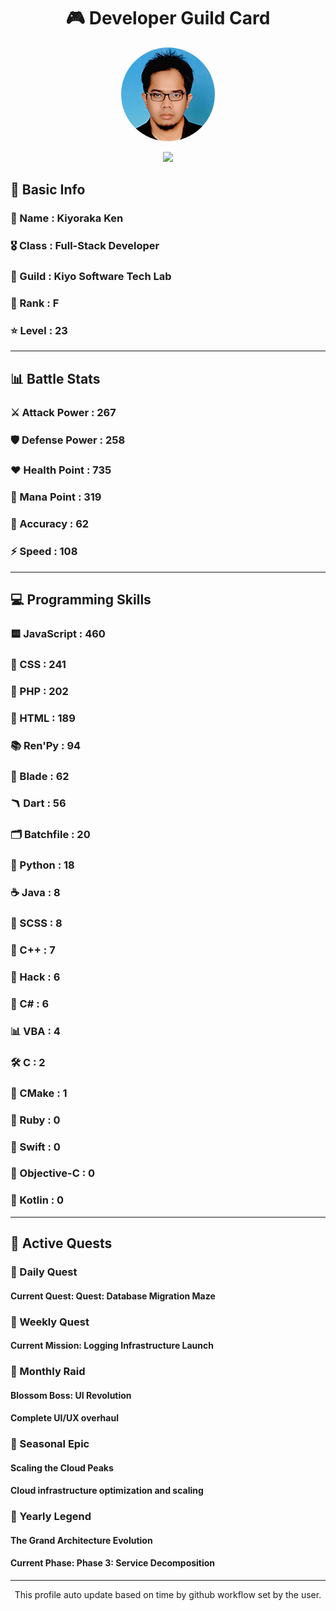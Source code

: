 <div align="center">

# 🎮 Developer Guild Card

<!-- Replace with your profile image -->
<img src="./assets/profile.png" width="150" height="150" style="border-radius: 50%"/>

![](https://komarev.com/ghpvc/?username=Kiyoraka&style=flat)
</div>

##  📌 Basic Info
### 👤 Name : Kiyoraka Ken
### 🎖️ Class : Full-Stack Developer
### 🎪 Guild : Kiyo Software Tech Lab 
### 🔰 Rank : F 
### ⭐ Level : 23

---
## 📊 Battle Stats

### ⚔️ Attack Power  : 267 
### 🛡️ Defense Power : 258 
### ❤️ Health Point  : 735 
### 🔮 Mana Point    : 319 
### 🎯 Accuracy      : 62 
### ⚡ Speed         : 108

---
## 💻 Programming Skills

### 🟨 JavaScript : 460
### 💅 CSS : 241
### 🐘 PHP : 202
### 📄 HTML : 189
### 📚 Ren'Py : 94
### 🧷 Blade : 62
### 🪃 Dart : 56
### 🗂️ Batchfile : 20
### 🐍 Python : 18
### ☕ Java : 8
### 👗 SCSS : 8
### 🧠 C++ : 7
### 🧬 Hack : 6
### 🎻 C# : 6
### 📊 VBA : 4
### 🛠️ C : 2
### 🧱 CMake : 1
### 🔻 Ruby : 0
### 🦅 Swift : 0
### 🍎 Objective-C : 0
### 🎯 Kotlin : 0

---
## 📜 Active Quests

### 🌅 Daily Quest

#### Current Quest: Quest: Database Migration Maze

### 📅 Weekly Quest
#### Current Mission: Logging Infrastructure Launch

### 🌙 Monthly Raid
#### Blossom Boss: UI Revolution
#### Complete UI/UX overhaul

### 🌠 Seasonal Epic
#### Scaling the Cloud Peaks
#### Cloud infrastructure optimization and scaling

### 👑 Yearly Legend
#### The Grand Architecture Evolution
#### Current Phase: Phase 3: Service Decomposition

---
<div align="center">
  This profile auto update based on time by github workflow set by the user.
</div>